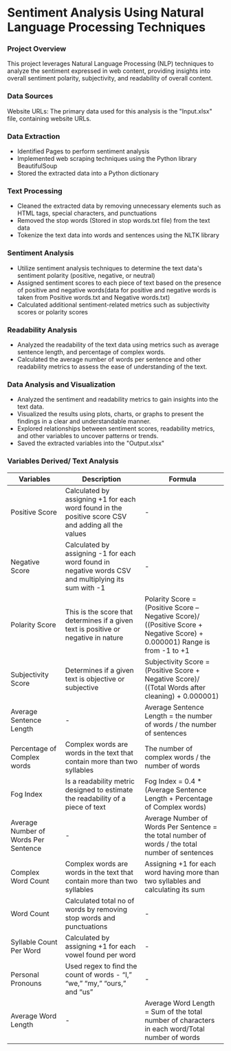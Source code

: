 # Sentiment Analysis Using Natural Language Processing Techniques
### Project Overview
This project leverages Natural Language Processing (NLP) techniques to analyze the sentiment expressed in web content, providing insights into overall sentiment polarity, subjectivity, and readability of overall content.
### Data Sources
Website URLs: The primary data used for this analysis is the "Input.xlsx" file, containing website URLs.  
### Data Extraction
- Identified Pages to perform sentiment analysis
- Implemented web scraping techniques using the Python library BeautifulSoup
- Stored the extracted data into a Python dictionary
### Text Processing
- Cleaned the extracted data by removing unnecessary elements such as HTML tags, special characters, and punctuations
- Removed the stop words (Stored in stop words.txt file) from the text data
- Tokenize the text data into words and sentences using the NLTK library
### Sentiment Analysis
- Utilize sentiment analysis techniques to determine the text data's sentiment polarity (positive, negative, or neutral)
- Assigned sentiment scores to each piece of text based on the presence of positive and negative words(data for positive and negative words is taken from Positive words.txt and Negative words.txt)
- Calculated additional sentiment-related metrics such as subjectivity scores or polarity scores
### Readability Analysis
- Analyzed the readability of the text data using metrics such as average sentence length, and percentage of complex words.
- Calculated the average number of words per sentence and other readability metrics to assess the ease of understanding of the text.
### Data Analysis and Visualization
- Analyzed the sentiment and readability metrics to gain insights into the text data.
- Visualized the results using plots, charts, or graphs to present the findings in a clear and understandable manner.
- Explored relationships between sentiment scores, readability metrics, and other variables to uncover patterns or trends.
- Saved the extracted variables into the "Output.xlsx"
### Variables Derived/ Text Analysis
|Variables|Description|Formula|
|--------|------------|-------|
|Positive Score| Calculated by assigning +1 for each word found in the positive score CSV and adding all the values|-|
|Negative Score| Calculated by assigning -1 for each word found in negative words CSV and multiplying its sum with -1|-|
|Polarity Score| This is the score that determines if a given text is positive or negative in nature|Polarity Score = (Positive Score – Negative Score)/ ((Positive Score + Negative Score) + 0.000001) Range is from -1 to +1|
|Subjectivity Score| Determines if a given text is objective or subjective| Subjectivity Score = (Positive Score + Negative Score)/ ((Total Words after cleaning) + 0.000001)|
|Average Sentence Length|-|Average Sentence Length = the number of words / the number of sentences|
|Percentage of Complex words|Complex words are words in the text that contain more than two syllables|The number of complex words / the number of words|
|Fog Index| Is a readability metric designed to estimate the readability of a piece of text|Fog Index = 0.4 * (Average Sentence Length + Percentage of Complex words)|
|Average Number of Words Per Sentence|-|Average Number of Words Per Sentence = the total number of words / the total number of sentences|
|Complex Word Count|Complex words are words in the text that contain more than two syllables|Assigning +1 for each word having more than two syllables and calculating its sum|
|Word Count|Calculated total no of words by removing stop words and punctuations|-|
|Syllable Count Per Word|Calculated by assigning +1 for each vowel found per word|-|
|Personal Pronouns| Used regex to find the count of words - “I,” “we,” “my,” “ours,” and “us”|-|
|Average Word Length|-|Average Word Length = Sum of the total number of characters in each word/Total number of words|




